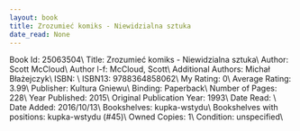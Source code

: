 ```yaml
---
layout: book
title: Zrozumieć komiks - Niewidzialna sztuka
date_read: None
---
```


Book Id: 25063504\ 
Title: Zrozumieć komiks - Niewidzialna sztuka\ 
Author: Scott McCloud\ 
Author l-f: McCloud, Scott\ 
Additional Authors: Michał Błażejczyk\ 
ISBN: \ 
ISBN13: 9788364858062\ 
My Rating: 0\ 
Average Rating: 3.99\ 
Publisher: Kultura Gniewu\ 
Binding: Paperback\ 
Number of Pages: 228\ 
Year Published: 2015\ 
Original Publication Year: 1993\ 
Date Read: \ 
Date Added: 2016/10/13\ 
Bookshelves: kupka-wstydu\ 
Bookshelves with positions: kupka-wstydu (#45)\ 
Owned Copies: 1\ 
Condition: unspecified\ 

